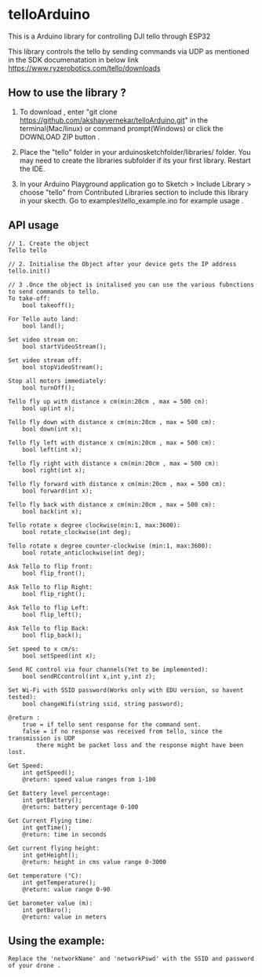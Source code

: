 # telloArduino
This is a Arduino library for controlling DJI tello through ESP32

This library controls the tello by sending commands via UDP as mentioned in the SDK documenatation in below link
https://www.ryzerobotics.com/tello/downloads

## How to use the library ?
1. To download , enter "git clone https://github.com/akshayvernekar/telloArduino.git" in the terminal(Mac/linux) or command prompt(Windows) or  click the DOWNLOAD ZIP button .

2. Place the "tello" folder in your arduinosketchfolder/libraries/ folder. 
You may need to create the libraries subfolder if its your first library. Restart the IDE.

3. In your Arduino Playground application go to Sketch > Include Library > choose "tello" from Contributed Libraries section to include this library in your skecth. Go to examples\tello_example.ino for example usage .

## API usage
	// 1. Create the object
	Tello tello
	
	// 2. Initialise the Object after your device gets the IP address
	tello.init()
	
	// 3 .Once the object is initalised you can use the various fubnctions to send commands to tello.
	To take-off:
		bool takeoff();
		
	For Tello auto land:
		bool land();
		
	Set video stream on:
		bool startVideoStream();
		
	Set video stream off:
		bool stopVideoStream();
	
	Stop all motors immediately:
		bool turnOff();
	
	Tello fly up with distance x cm(min:20cm , max = 500 cm):
		bool up(int x);
		
	Tello fly down with distance x cm(min:20cm , max = 500 cm):	
		bool down(int x);
		
	Tello fly left with distance x cm(min:20cm , max = 500 cm):
		bool left(int x);
	
	Tello fly right with distance x cm(min:20cm , max = 500 cm):
		bool right(int x);
	
	Tello fly forward with distance x cm(min:20cm , max = 500 cm):
		bool forward(int x);
	
	Tello fly back with distance x cm(min:20cm , max = 500 cm):
		bool back(int x);
	
	Tello rotate x degree clockwise(min:1, max:3600):
		bool rotate_clockwise(int deg);
		
	Tello rotate x degree counter-clockwise	(min:1, max:3600):
		bool rotate_anticlockwise(int deg);
		
	Ask Tello to flip front:
		bool flip_front();
		
	Ask Tello to flip Right:
		bool flip_right();
		
	Ask Tello to flip Left:
		bool flip_left();
	
	Ask Tello to flip Back:
		bool flip_back();
		
	Set speed to x cm/s:
		bool setSpeed(int x);
	
	Send RC control via four channels(Yet to be implemented):
		bool sendRCcontrol(int x,int y,int z);
		
	Set Wi-Fi with SSID password(Works only with EDU version, so havent tested):
		bool changeWifi(string ssid, string password);
	
	@return : 
		true = if tello sent response for the command sent.
		false = if no response was received from tello, since the transmission is UDP 
			there might be packet loss and the response might have been lost.
	
	Get Speed:
		int getSpeed();
		@return: speed value ranges from 1-100
	
	Get Battery level percentage:
		int getBattery();
		@return: battery percentage 0-100
		
	Get Current Flying time:
		int getTime();
		@return: time in seconds
	
	Get current flying height:
		int getHeight();
		@return: height in cms value range 0-3000
	
	Get temperature (°C):
		int getTemperature();
		@return: value range 0-90
	
	Get barometer value (m):
		int getBaro();
		@return: value in meters

## Using the example:
	Replace the 'networkName' and 'networkPswd' with the SSID and password of your drone .
